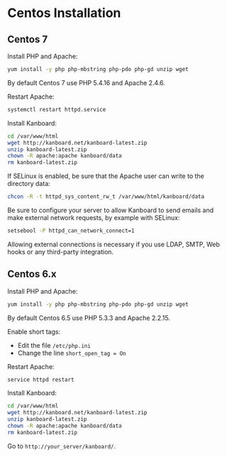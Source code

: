 Centos Installation
===================

Centos 7
--------

Install PHP and Apache:

```bash
yum install -y php php-mbstring php-pdo php-gd unzip wget
```

By default Centos 7 use PHP 5.4.16 and Apache 2.4.6.

Restart Apache:

```bash
systemctl restart httpd.service
```

Install Kanboard:

```bash
cd /var/www/html
wget http://kanboard.net/kanboard-latest.zip
unzip kanboard-latest.zip
chown -R apache:apache kanboard/data
rm kanboard-latest.zip
```

If SELinux is enabled, be sure that the Apache user can write to the directory data:

```bash
chcon -R -t httpd_sys_content_rw_t /var/www/html/kanboard/data
```

Be sure to configure your server to allow Kanboard to send emails and make external network requests, by example with SELinux:

```bash
setsebool -P httpd_can_network_connect=1
```

Allowing external connections is necessary if you use LDAP, SMTP, Web hooks or any third-party integration.

Centos 6.x
----------

Install PHP and Apache:

```bash
yum install -y php php-mbstring php-pdo php-gd unzip wget
```

By default Centos 6.5 use PHP 5.3.3 and Apache 2.2.15.

Enable short tags:

- Edit the file `/etc/php.ini`
- Change the line `short_open_tag = On`

Restart Apache:

```bash
service httpd restart
```

Install Kanboard:

```bash
cd /var/www/html
wget http://kanboard.net/kanboard-latest.zip
unzip kanboard-latest.zip
chown -R apache:apache kanboard/data
rm kanboard-latest.zip
```

Go to `http://your_server/kanboard/`.